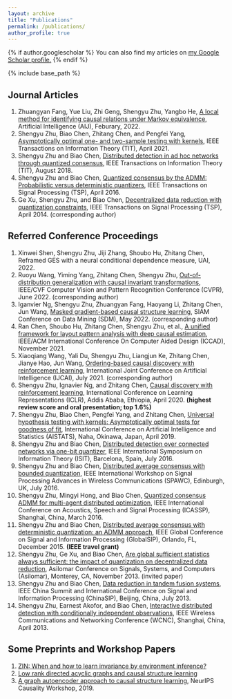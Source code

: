 ```yaml
---
layout: archive
title: "Publications"
permalink: /publications/
author_profile: true
---
```


{% if author.googlescholar %}
  You can also find my articles on <u><a href="{{author.googlescholar}}">my Google Scholar profile</a>.</u>
{% endif %}

{% include base_path %}

Journal Articles
---
1. Zhuangyan Fang, Yue Liu, Zhi Geng, Shengyu Zhu, Yangbo He, [A local method for identifying causal relations under Markov equivalence](https://doi.org/10.1016/j.artint.2022.103669), Artificial Intelligence (AIJ), Feburary, 2022.
2. Shengyu Zhu, Biao Chen, Zhitang Chen, and Pengfei Yang, [Asymptotically optimal one- and two-sample testing with kernels](http://dx.doi.org/10.1109/TIT.2021.3059267), IEEE Transactions on Information Theory (TIT), April 2021.
3. Shengyu Zhu and Biao Chen, [Distributed detection in ad hoc networks through quantized consensus](http://dx.doi.org/10.1109/TIT.2018.2865108), IEEE Transactions on Information Theory (TIT), August 2018.
4. Shengyu Zhu and Biao Chen, [Quantized consensus by the ADMM: Probabilistic versus deterministic quantizers](http://dx.doi.org/10.1109/TIT.2018.2865108), IEEE Transactions on Signal Processing (TSP), April 2016.
5. Ge Xu, Shengyu Zhu, and Biao Chen, [Decentralized data reduction with quantization constraints](http://dx.doi.org/10.1109/TSP.2015.2504341), IEEE Transactions on Signal Processing (TSP), April 2014. (corresponding author)


Referred Conference Proceedings
---
1. Xinwei Shen, Shengyu Zhu, Jiji Zhang, Shoubo Hu, Zhitang Chen, Reframed GES with a neural conditional dependence measure, UAI, 2022.
2. Ruoyu Wang, Yiming Yang, Zhitang Chen, Shengyu Zhu, [Out-of-distribution generalization with causal invariant transformations](https://arxiv.org/abs/2203.11528), IEEE/CVF Computer Vision and Pattern Recognition Conference (CVPR), June 2022. (corresponding author)
3. Iganvier Ng, Shengyu Zhu, Zhuangyan Fang, Haoyang Li, Zhitang Chen, Jun Wang, [Masked gradient-based causal structure learning](https://doi.org/10.1137/1.9781611977172.48), SIAM Conference on Data Mining (SDM), May 2022. (corresponding author)
4. Ran Chen, Shoubo Hu, Zhitang Chen, Shengyu Zhu, et al., [A unified framework for layout pattern analysis with deep causal estimation](http://dx.doi.org/0.1109/ICCAD51958.2021.9643458), IEEE/ACM International Conference On Computer Aided Design (ICCAD), November 2021.
5. Xiaoqiang Wang, Yali Du, Shengyu Zhu, Liangjun Ke, Zhitang Chen, Jianye Hao, Jun Wang, [Ordering-based causal discovery with reinforcement learning](https://arxiv.org/abs/2105.06631), International Joint Conference on Artificial Intelligence (IJCAI), July 2021. (corresponding author)
6.  Shengyu Zhu, Ignavier Ng, and Zhitang Chen, [Causal discovery with reinforcement learning](https://openreview.net/forum?id=S1g2skStPB), International Conference on Learning Representations (ICLR), Addis Ababa, Ethiopia, April 2020.  **(highest review score and oral presentation; top 1.6%)**
7.	Shengyu Zhu, Biao Chen, Pengfei Yang, and Zhitang Chen, [Universal hypothesis testing with kernels: Asymptotically optimal tests for goodness of fit](http://proceedings.mlr.press/v89/zhu19b), International Conference on Artificial Intelligence and Statistics (AISTATS), Naha, Okinawa, Japan, April 2019.
8.	Shengyu Zhu and Biao Chen, [Distributed detection over connected networks via one-bit quantizer](http://dx.doi.org/10.1109/ISIT.2016.7541554), IEEE International Symposium on Information Theory (ISIT), Barcelona, Spain, July 2016.
9.	Shengyu Zhu and Biao Chen, [Distributed average consensus with bounded quantization](http://dx.doi.org/10.1109/SPAWC.2016.7536852), IEEE International Workshop on Signal Processing Advances in Wireless Communications (SPAWC), Edinburgh, UK, July 2016.
10.	Shengyu Zhu, Mingyi Hong, and Biao Chen, [Quantized consensus ADMM for multi-agent distributed optimization](http://dx.doi.org/10.1109/ICASSP.2016.7472455), IEEE International Conference on Acoustics, Speech and Signal Processing (ICASSP), Shanghai, China, March 2016.
11.	Shengyu Zhu and Biao Chen, [Distributed average consensus with deterministic quantization: an ADMM approach](http://dx.doi.org/10.1109/GlobalSIP.2015.7418285), IEEE Global Conference on Signal and Information Processing (GlobalSIP), Orlando, FL, December 2015. **(IEEE travel grant)**
12.	Shengyu Zhu, Ge Xu, and Biao Chen, [Are global sufficient statistics always sufficient: the impact of quantization on decentralized data reduction](http://dx.doi.org/10.1109/ACSSC.2013.6810461), Asilomar Conference on Signals, Systems, and Computers (Asilomar), Monterey, CA, November 2013. (invited paper)
13.	Shengyu Zhu and Biao Chen, [Data reduction in tandem fusion systems](http://dx.doi.org/10.1109/ChinaSIP.2013.6625412), IEEE China Summit and International Conference on Signal and Information Processing (ChinaSIP), Beijing, China, July 2013.
14.	Shengyu Zhu, Earnest Akofor, and Biao Chen, [Interactive distributed detection with conditionally independent observations](http://dx.doi.org/10.1109/WCNC.2013.6554959), IEEE Wireless Communications and Networking Conference (WCNC), Shanghai, China, April 2013.

Some Preprints and Workshop Papers
---
1. [ZIN: When and how to learn invariance by environment inference?](https://arxiv.org/abs/2203.05818)
2. [Low rank directed acyclic graphs and causal structure learning](https://arxiv.org/abs/2006.05691)
3. [A graph autoencoder approach to causal structure learning](https://arxiv.org/abs/1911.07420), NeurIPS Causality Workshop, 2019.

